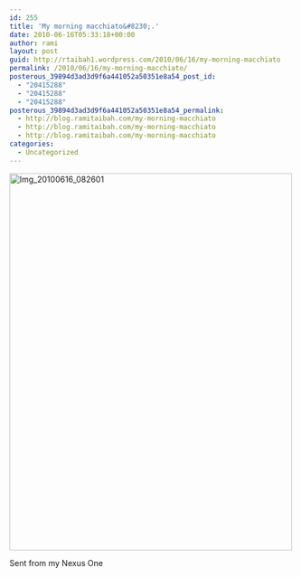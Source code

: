 ```yaml
---
id: 255
title: 'My morning macchiato&#8230;.'
date: 2010-06-16T05:33:18+00:00
author: rami
layout: post
guid: http://rtaibah1.wordpress.com/2010/06/16/my-morning-macchiato
permalink: /2010/06/16/my-morning-macchiato/
posterous_39894d3ad3d9f6a441052a50351e8a54_post_id:
  - "20415288"
  - "20415288"
  - "20415288"
posterous_39894d3ad3d9f6a441052a50351e8a54_permalink:
  - http://blog.ramitaibah.com/my-morning-macchiato
  - http://blog.ramitaibah.com/my-morning-macchiato
  - http://blog.ramitaibah.com/my-morning-macchiato
categories:
  - Uncategorized
---
```

<div class='p_embed p_image_embed'>
  <a href="http://139.59.20.41/wp-content/uploads/2011/12/img_20100616_082601-scaled-1000.jpg"><img alt="Img_20100616_082601" height="667" src="http://139.59.20.41/wp-content/uploads/2011/12/img_20100616_082601-scaled-1000.jpg?w=225" width="500" /></a>
</div></p> 

Sent from my Nexus One